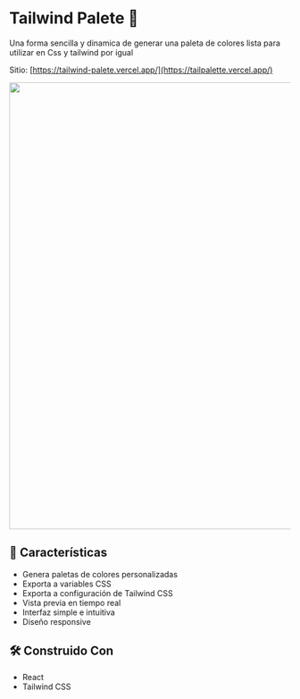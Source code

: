 # Tailwind Palete 🎨

Una forma sencilla y dinamica de generar una paleta de colores lista para utilizar en Css y tailwind por igual

Sitio: [https://tailwind-palete.vercel.app/](https://tailpalette.vercel.app/)


<img src="https://github.com/user-attachments/assets/bb2a7633-deed-4386-969f-f2d6486bb4b9" width=800 > 

## 🌟 Características
- Genera paletas de colores personalizadas
- Exporta a variables CSS
- Exporta a configuración de Tailwind CSS
- Vista previa en tiempo real
- Interfaz simple e intuitiva
- Diseño responsive

## 🛠️ Construido Con
- React
- Tailwind CSS
